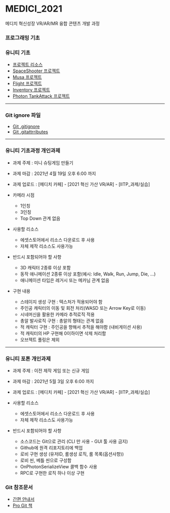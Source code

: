 # MEDICI_2021
메디치 혁신성장 VR/AR/MR 융합 콘텐츠 개발 과정


### 프로그래밍 기초

### 유니티 기초

- [프로젝트 리소스](https://github.com/IndieGameMaker/UnityBook)
- [SpaceShooter 프로젝트](https://github.com/IndieGameMaker/SpaceShooter_2021_K)
- [Musa 프로젝트](https://github.com/IndieGameMaker/Musa2021)
- [Flight 프로젝트](https://github.com/IndieGameMaker/Flight2021)
- [Inventory 프로젝트](https://github.com/IndieGameMaker/Inventory2021)
- [Photon TankAttack 프로젝트](https://github.com/IndieGameMaker/TankAttack2021)

---

### Git ignore 파일
- [Git .gitignore](https://www.toptal.com/developers/gitignore/api/unity)
- [Git .gitattrributes](https://gist.githubusercontent.com/nemotoo/b8a1c3a0f1225bb9231979f389fd4f3f/raw/dc3e8cab80fc62d1c60db70c761b1ffa636aa796/.gitattributes)

---

### 유니티 기초과정 개인과제

- 과제 주제 : 미니 슈팅게임 만들기 
- 과제 마감 : 2021년 4월 19일 오후 6:00 까지
- 과제 업로드 : [메디치 카페] - [2021 혁신 가산 VR/AR] - [IITP_과제/실습]
- 카메라 시점 
    - 1인칭
    - 3인칭
    - Top Down 관계 없음

- 사용할 리소스
    - 에셋스토어에서 리소스 다운로드 후 사용
    - 자체 제작 리소스도 사용가능

- 반드시 포함되어야 할 사항
    - 3D 캐릭터 2종류 이상 포함
    - 동작 애니메이션 2종류 이상 포함(예시: Idle, Walk, Run, Jump, Die, ...)
    - 애니메이션 타입은 레거시 또는 메카님 관계 없음

- 구현 내용
    - 스테이지 생성 구현 : 텍스처가 적용되어야 함
    - 주인공 캐릭터의 이동 및 회전 처리(WASD 또는 Arrow Key로 이동)
    - 시네머신을 활용한 카메라 추적로직 적용
    - 총알 발사로직 구현 : 총알의 형태는 관계 없음
    - 적 캐릭터 구현 : 주인공을 향해서 추적을 해야함 (내비게이션 사용)
    - 적 캐릭터의 HP 구현해 0이하이면 삭제 처리함
    - 오브젝트 풀링은 제외

---

### 유니티 포톤 개인과제

- 과제 주제 : 이전 제작 게임 또는 신규 게임 
- 과제 마감 : 2021년 5월 3일 오후 6:00 까지
- 과제 업로드 : [메디치 카페] - [2021 혁신 가산 VR/AR] - [IITP_과제/실습]
- 사용할 리소스
    - 에셋스토어에서 리소스 다운로드 후 사용
    - 자체 제작 리소스도 사용가능

- 반드시 포함되어야 할 사항
    - 소스코드는 Git으로 관리 (CLI 만 사용 - GUI 툴 사용 금지)
    - Github에 원격 리포지토리에 백업
    - 로비 구현 생성 (유저ID, 룸생성 로직, 룸 목록(옵션사항))
    - 로비 씬, 베틀 씬으로 구성함
    - OnPhotonSerializeView 콜백 함수 사용
    - RPC로 구현한 로직 하나 이상 구현




### Git 참조문서

- [간편 안내서](https://rogerdudler.github.io/git-guide/index.ko.html)
- [Pro Git 책](http://git-scm.com/book/ko/v2)



